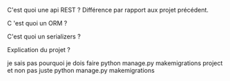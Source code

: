 C'est quoi une api REST ? Différence par rapport aux projet précédent.

C 'est quoi un ORM ?

C'est quoi un serializers ?

Explication du projet ?

je sais pas pourquoi je dois faire python manage.py makemigrations project
et non pas juste python manage.py makemigrations
